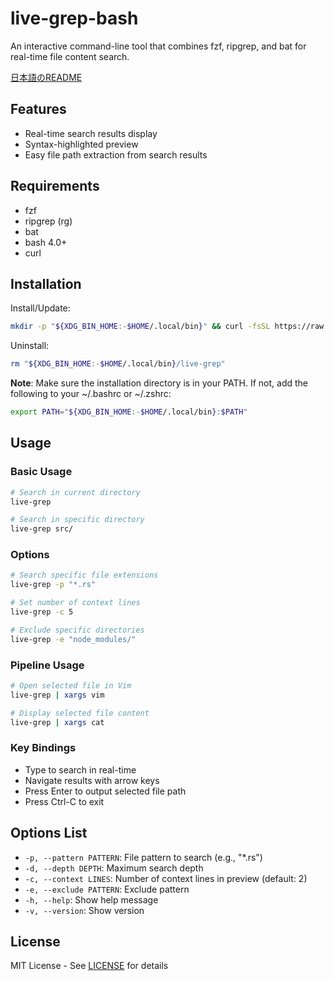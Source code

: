 # live-grep-bash

An interactive command-line tool that combines fzf, ripgrep, and bat for real-time file content search.

[日本語のREADME](README.ja.md)

## Features

- Real-time search results display
- Syntax-highlighted preview
- Easy file path extraction from search results

## Requirements

- fzf
- ripgrep (rg)
- bat
- bash 4.0+
- curl

## Installation

Install/Update:

```bash
mkdir -p "${XDG_BIN_HOME:-$HOME/.local/bin}" && curl -fsSL https://raw.githubusercontent.com/ymat19/live-grep-bash/main/live-grep -o "${XDG_BIN_HOME:-$HOME/.local/bin}/live-grep" && chmod +x "${XDG_BIN_HOME:-$HOME/.local/bin}/live-grep"
```

Uninstall:

```bash
rm "${XDG_BIN_HOME:-$HOME/.local/bin}/live-grep"
```

**Note**: Make sure the installation directory is in your PATH. If not, add the following to your ~/.bashrc or ~/.zshrc:

```bash
export PATH="${XDG_BIN_HOME:-$HOME/.local/bin}:$PATH"
```

## Usage

### Basic Usage

```bash
# Search in current directory
live-grep

# Search in specific directory
live-grep src/
```

### Options

```bash
# Search specific file extensions
live-grep -p "*.rs"

# Set number of context lines
live-grep -c 5

# Exclude specific directories
live-grep -e "node_modules/"
```

### Pipeline Usage

```bash
# Open selected file in Vim
live-grep | xargs vim

# Display selected file content
live-grep | xargs cat
```

### Key Bindings

- Type to search in real-time
- Navigate results with arrow keys
- Press Enter to output selected file path
- Press Ctrl-C to exit

## Options List

- `-p, --pattern PATTERN`: File pattern to search (e.g., "*.rs")
- `-d, --depth DEPTH`: Maximum search depth
- `-c, --context LINES`: Number of context lines in preview (default: 2)
- `-e, --exclude PATTERN`: Exclude pattern
- `-h, --help`: Show help message
- `-v, --version`: Show version

## License

MIT License - See [LICENSE](LICENSE) for details
